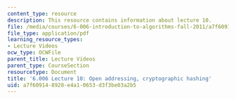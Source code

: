 ```yaml
---
content_type: resource
description: This resource contains information about lecture 10.
file: /media/courses/6-006-introduction-to-algorithms-fall-2011/a7f609148928e4a10653d3f3be03a2b5_MIT6_006F11_lec10.pdf
file_type: application/pdf
learning_resource_types:
- Lecture Videos
ocw_type: OCWFile
parent_title: Lecture Videos
parent_type: CourseSection
resourcetype: Document
title: '6.006 Lecture 10: Open addressing, cryptographic hashing'
uid: a7f60914-8928-e4a1-0653-d3f3be03a2b5
---
```

